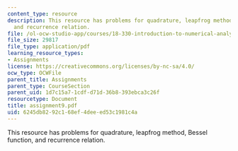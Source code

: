 ```yaml
---
content_type: resource
description: This resource has problems for quadrature, leapfrog method, Bessel function,
  and recurrence relation.
file: /ol-ocw-studio-app/courses/18-330-introduction-to-numerical-analysis-spring-2004/6245db8292c168ef4deeed53c1981c4a_assignment9.pdf
file_size: 29817
file_type: application/pdf
learning_resource_types:
- Assignments
license: https://creativecommons.org/licenses/by-nc-sa/4.0/
ocw_type: OCWFile
parent_title: Assignments
parent_type: CourseSection
parent_uid: 1d7c15a7-1cdf-d71d-36b8-393ebca3c26f
resourcetype: Document
title: assignment9.pdf
uid: 6245db82-92c1-68ef-4dee-ed53c1981c4a
---
```

This resource has problems for quadrature, leapfrog method, Bessel function, and recurrence relation.